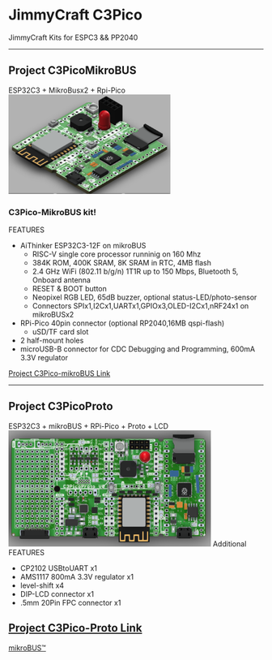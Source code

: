# JimmyCraft C3Pico
JimmyCraft Kits for ESPC3 && PP2040
<br>

----
## Project C3PicoMikroBUS<br>
ESP32C3 + MikroBusx2 + Rpi-Pico<br> 
<img src= "C3PicoMikroBus/pic/C3PicoMikroBus_ISO_V1.png" width=320>



### C3Pico-MikroBUS kit!
FEATURES
- AiThinker ESP32C3-12F on mikroBUS
  + RISC-V single core processor runninig on 160 Mhz
  + 384K ROM, 400K SRAM, 8K SRAM in RTC, 4MB flash
  + 2.4 GHz WiFi (802.11 b/g/n) 1T1R up to 150 Mbps, Bluetooth 5, Onboard antenna
  + RESET & BOOT button
  + Neopixel RGB LED, 65dB buzzer, optional status-LED/photo-sensor
  + Connectors SPIx1,I2Cx1,UARTx1,GPIOx3,OLED-I2Cx1,nRF24x1 on mikroBUSx2
- RPi-Pico 40pin connector (optional RP2040,16MB qspi-flash)
  + uSD/TF card slot
- 2 half-mount holes  
- microUSB-B connector for CDC Debugging and Programming, 600mA 3.3V regulator

[Project C3Pico-mikroBUS Link]()

---
## Project C3PicoProto<br>
ESP32C3 + mikroBUS + RPi-Pico + Proto + LCD<br> 
<img src= "C3PicoProto/pic/C3PicoProto_V0.png" width=400>
Additional FEATURES
- CP2102 USBtoUART x1
- AMS1117 800mA 3.3V regulator x1
- level-shift x4
- DIP-LCD connector x1
- .5mm 20Pin FPC connector x1

[Project C3Pico-Proto Link]()
---
[mikroBUS™](https://www.mikroe.com/mikrobus)
